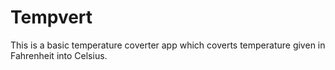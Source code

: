 # Tempvert
This is a basic temperature coverter app which coverts temperature given in Fahrenheit into Celsius.
